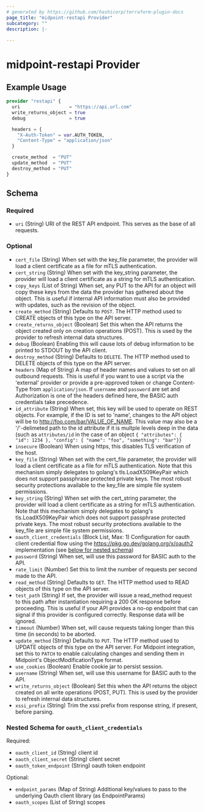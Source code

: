 ```yaml
---
# generated by https://github.com/hashicorp/terraform-plugin-docs
page_title: "midpoint-restapi Provider"
subcategory: ""
description: |-
  
---
```


# midpoint-restapi Provider



## Example Usage

```terraform
provider "restapi" {
  uri                  = "https://api.url.com"
  write_returns_object = true
  debug                = true

  headers = {
    "X-Auth-Token" = var.AUTH_TOKEN,
    "Content-Type" = "application/json"
  }

  create_method  = "PUT"
  update_method  = "PUT"
  destroy_method = "PUT"
}
```

<!-- schema generated by tfplugindocs -->
## Schema

### Required

- `uri` (String) URI of the REST API endpoint. This serves as the base of all requests.

### Optional

- `cert_file` (String) When set with the key_file parameter, the provider will load a client certificate as a file for mTLS authentication.
- `cert_string` (String) When set with the key_string parameter, the provider will load a client certificate as a string for mTLS authentication.
- `copy_keys` (List of String) When set, any PUT to the API for an object will copy these keys from the data the provider has gathered about the object. This is useful if internal API information must also be provided with updates, such as the revision of the object.
- `create_method` (String) Defaults to `POST`. The HTTP method used to CREATE objects of this type on the API server.
- `create_returns_object` (Boolean) Set this when the API returns the object created only on creation operations (POST). This is used by the provider to refresh internal data structures.
- `debug` (Boolean) Enabling this will cause lots of debug information to be printed to STDOUT by the API client.
- `destroy_method` (String) Defaults to `DELETE`. The HTTP method used to DELETE objects of this type on the API server.
- `headers` (Map of String) A map of header names and values to set on all outbound requests. This is useful if you want to use a script via the 'external' provider or provide a pre-approved token or change Content-Type from `application/json`. If `username` and `password` are set and Authorization is one of the headers defined here, the BASIC auth credentials take precedence.
- `id_attribute` (String) When set, this key will be used to operate on REST objects. For example, if the ID is set to 'name', changes to the API object will be to http://foo.com/bar/VALUE_OF_NAME. This value may also be a '/'-delimeted path to the id attribute if it is multple levels deep in the data (such as `attributes/id` in the case of an object `{ "attributes": { "id": 1234 }, "config": { "name": "foo", "something": "bar"}}`
- `insecure` (Boolean) When using https, this disables TLS verification of the host.
- `key_file` (String) When set with the cert_file parameter, the provider will load a client certificate as a file for mTLS authentication. Note that this mechanism simply delegates to golang's tls.LoadX509KeyPair which does not support passphrase protected private keys. The most robust security protections available to the key_file are simple file system permissions.
- `key_string` (String) When set with the cert_string parameter, the provider will load a client certificate as a string for mTLS authentication. Note that this mechanism simply delegates to golang's tls.LoadX509KeyPair which does not support passphrase protected private keys. The most robust security protections available to the key_file are simple file system permissions.
- `oauth_client_credentials` (Block List, Max: 1) Configuration for oauth client credential flow using the https://pkg.go.dev/golang.org/x/oauth2 implementation (see [below for nested schema](#nestedblock--oauth_client_credentials))
- `password` (String) When set, will use this password for BASIC auth to the API.
- `rate_limit` (Number) Set this to limit the number of requests per second made to the API.
- `read_method` (String) Defaults to `GET`. The HTTP method used to READ objects of this type on the API server.
- `test_path` (String) If set, the provider will issue a read_method request to this path after instantiation requiring a 200 OK response before proceeding. This is useful if your API provides a no-op endpoint that can signal if this provider is configured correctly. Response data will be ignored.
- `timeout` (Number) When set, will cause requests taking longer than this time (in seconds) to be aborted.
- `update_method` (String) Defaults to `PUT`. The HTTP method used to UPDATE objects of this type on the API server. For Midpoint integration, set this to `PATCH` to enable calculating changes and sending them in Midpoint's ObjectModificationType format.
- `use_cookies` (Boolean) Enable cookie jar to persist session.
- `username` (String) When set, will use this username for BASIC auth to the API.
- `write_returns_object` (Boolean) Set this when the API returns the object created on all write operations (POST, PUT). This is used by the provider to refresh internal data structures.
- `xssi_prefix` (String) Trim the xssi prefix from response string, if present, before parsing.

<a id="nestedblock--oauth_client_credentials"></a>
### Nested Schema for `oauth_client_credentials`

Required:

- `oauth_client_id` (String) client id
- `oauth_client_secret` (String) client secret
- `oauth_token_endpoint` (String) oauth token endpoint

Optional:

- `endpoint_params` (Map of String) Additional key/values to pass to the underlying Oauth client library (as EndpointParams)
- `oauth_scopes` (List of String) scopes
